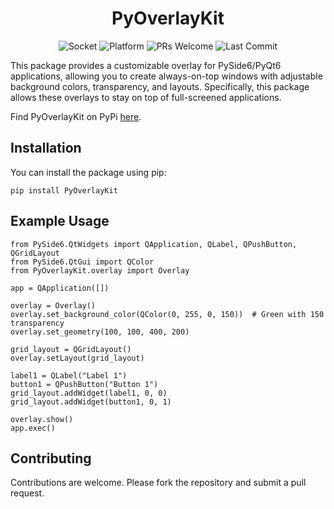 <h1 align="center">PyOverlayKit</h1>
<p align="center">
  <img src="https://socket.dev/api/badge/pypi/package/PyOverlayKit/0.2.0?artifact_id=tar-gz" alt="Socket">
  <img src="https://img.shields.io/badge/Platform-Windows-blue.svg" alt="Platform">
  <img src="https://img.shields.io/badge/PRs-Welcome-brightgreen.svg" alt="PRs Welcome">
  <img src="https://img.shields.io/github/last-commit/archiebhl/hwinsight.svg" alt="Last Commit">
</p>


This package provides a customizable overlay for PySide6/PyQt6 applications, allowing you to create always-on-top windows with adjustable background colors, transparency, and layouts. Specifically, this package allows these overlays to stay on top of full-screened applications. 

Find PyOverlayKit on PyPi [here](https://pypi.org/project/PyOverlayKit/).

## Installation

You can install the package using pip:

`pip install PyOverlayKit`

## Example Usage
```
from PySide6.QtWidgets import QApplication, QLabel, QPushButton, QGridLayout
from PySide6.QtGui import QColor
from PyOverlayKit.overlay import Overlay

app = QApplication([])

overlay = Overlay()
overlay.set_background_color(QColor(0, 255, 0, 150))  # Green with 150 transparency
overlay.set_geometry(100, 100, 400, 200)

grid_layout = QGridLayout()
overlay.setLayout(grid_layout)

label1 = QLabel("Label 1")
button1 = QPushButton("Button 1")
grid_layout.addWidget(label1, 0, 0)
grid_layout.addWidget(button1, 0, 1)

overlay.show()
app.exec()
```

## Contributing
Contributions are welcome. Please fork the repository and submit a pull request.
